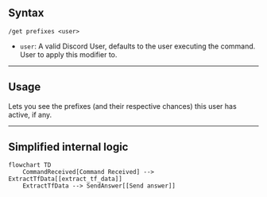 ## Syntax
`/get prefixes <user>`

- `user`: A valid Discord User, defaults to the user executing the command. User to
          apply this modifier to.

---

## Usage
Lets you see the prefixes (and their respective chances) this user has active, if any.

---

## Simplified internal logic
```mermaid
flowchart TD
    CommandReceived[Command Received] --> ExtractTfData[[extract_tf_data]]
    ExtractTfData --> SendAnswer[[Send answer]]
```